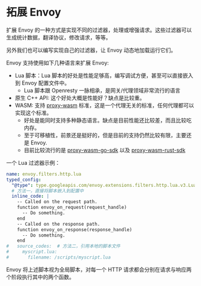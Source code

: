 # 拓展 Envoy

扩展 Envoy 的一种方式是实现不同的过滤器，处理或增强请求。这些过滤器可以生成统计数据，翻译协议，修改请求，等等。

另外我们也可以编写实现自己的过滤器，让 Envoy 动态地加载运行它们。

Envoy 支持使用如下几种语言来扩展 Envoy:

- Lua 脚本：Lua 脚本的好处是性能足够高，编写调试方便，甚至可以直接嵌入到 Envoy 配置文件中。
  - Lua 脚本跟 Openresty 一脉相承，是网关/代理领域非常流行的语言
- 原生 C++ API: 这个好处大概是性能好？缺点是比较重。
- WASM: 支持 [proxy-wasm](https://github.com/proxy-wasm) 标准，这是一个代理无关的标准，任何代理都可以实现这个标准。
  - 好处是能同时支持多种静态语言。缺点是目前性能还比较差，而且比较吃内存。
  - 至于可移植性，前景还是挺好的，但是目前的支持仍然比较有限，主要还是 Envoy.
  - 目前比较流行的是 [proxy-wasm-go-sdk](https://github.com/tetratelabs/proxy-wasm-go-sdk) 以及 [proxy-wasm-rust-sdk](https://github.com/proxy-wasm/proxy-wasm-rust-sdk)


一个 Lua 过滤器示例：

```yaml
name: envoy.filters.http.lua
typed_config:
  "@type": type.googleapis.com/envoy.extensions.filters.http.lua.v3.Lua
  # 方法一，直接将脚本嵌入到配置中
  inline_code: |
    -- Called on the request path.
    function envoy_on_request(request_handle)
      -- Do something.
    end
    -- Called on the response path.
    function envoy_on_response(response_handle)
      -- Do something.
    end
#   source_codes:  # 方法二，引用本地的脚本文件
#     myscript.lua:
#       filename: /scripts/myscript.lua
```

Envoy 将上述脚本视为全局脚本，对每一个 HTTP 请求都会分别在请求与响应两个阶段执行其中的两个函数。
